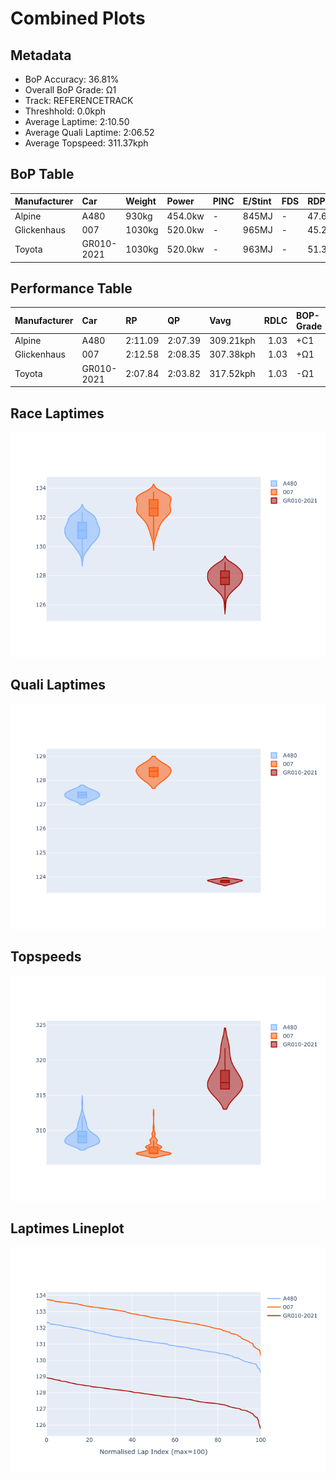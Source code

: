 # Combined Plots

## Metadata

- BoP Accuracy: 36.81%
- Overall BoP Grade: Ω1
- Track: REFERENCETRACK
- Threshhold: 0.0kph
- Average Laptime: 2:10.50
- Average Quali Laptime: 2:06.52
- Average Topspeed: 311.37kph

## BoP Table
| Manufacturer   | Car        | Weight   | Power   | PINC   | E/Stint   | FDS   | RDP    | QDP    | TDP    |
|:---------------|:-----------|:---------|:--------|:-------|:----------|:------|:-------|:-------|:-------|
| Alpine         | A480       | 930kg    | 454.0kw | -      | 845MJ     | -     | 47.68% | 28.57% | 21.48% |
| Glickenhaus    | 007        | 1030kg   | 520.0kw | -      | 965MJ     | -     | 45.28% | 37.50% | 14.42% |
| Toyota         | GR010-2021 | 1030kg   | 520.0kw | -      | 963MJ     | -     | 51.35% | 60.00% | 0.85%  |

## Performance Table
| Manufacturer   | Car        | RP      | QP      | Vavg      |   RDLC | BOP-Grade   | Match   |
|:---------------|:-----------|:--------|:--------|:----------|-------:|:------------|:--------|
| Alpine         | A480       | 2:11.09 | 2:07.39 | 309.21kph |   1.03 | +C1         | 75.43%  |
| Glickenhaus    | 007        | 2:12.58 | 2:08.35 | 307.38kph |   1.03 | +Ω1         | 14.20%  |
| Toyota         | GR010-2021 | 2:07.84 | 2:03.82 | 317.52kph |   1.03 | -Ω1         | 20.79%  |

## Race Laptimes
![Race Laptimes](images/race_violin.png)

## Quali Laptimes
![Quali Laptimes](images/quali_violin.png)

## Topspeeds
![Topspeeds](images/topspeed_violin.png)

## Laptimes Lineplot
![Laptimes Lineplot](images/laptime_line.png)

